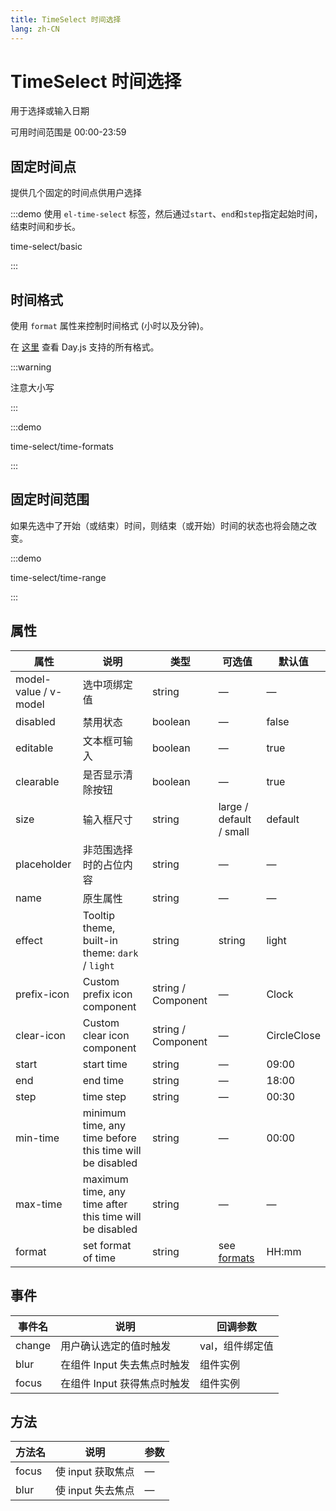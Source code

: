 ```yaml
---
title: TimeSelect 时间选择
lang: zh-CN
---
```


# TimeSelect 时间选择

用于选择或输入日期

可用时间范围是 00:00-23:59

## 固定时间点

提供几个固定的时间点供用户选择

:::demo 使用 `el-time-select` 标签，然后通过`start`、`end`和`step`指定起始时间，结束时间和步长。

time-select/basic

:::

## 时间格式

使用 `format` 属性来控制时间格式 (小时以及分钟)。

在 [这里](https://day.js.org/docs/en/display/format#list-of-all-available-formats) 查看 Day.js 支持的所有格式。

:::warning

注意大小写

:::

:::demo

time-select/time-formats

:::

## 固定时间范围

如果先选中了开始（或结束）时间，则结束（或开始）时间的状态也将会随之改变。

:::demo

time-select/time-range

:::

## 属性

| 属性                    | 说明                                                       | 类型                 | 可选值                                                                                    | 默认值         |
| --------------------- | -------------------------------------------------------- | ------------------ | -------------------------------------------------------------------------------------- | ----------- |
| model-value / v-model | 选中项绑定值                                                   | string             | —                                                                                      | —           |
| disabled              | 禁用状态                                                     | boolean            | —                                                                                      | false       |
| editable              | 文本框可输入                                                   | boolean            | —                                                                                      | true        |
| clearable             | 是否显示清除按钮                                                 | boolean            | —                                                                                      | true        |
| size                  | 输入框尺寸                                                    | string             | large / default / small                                                                | default     |
| placeholder           | 非范围选择时的占位内容                                              | string             | —                                                                                      | —           |
| name                  | 原生属性                                                     | string             | —                                                                                      | —           |
| effect                | Tooltip theme, built-in theme: `dark` / `light`          | string             | string                                                                                 | light       |
| prefix-icon           | Custom prefix icon component                             | string / Component | —                                                                                      | Clock       |
| clear-icon            | Custom clear icon component                              | string / Component | —                                                                                      | CircleClose |
| start                 | start time                                               | string             | —                                                                                      | 09:00       |
| end                   | end time                                                 | string             | —                                                                                      | 18:00       |
| step                  | time step                                                | string             | —                                                                                      | 00:30       |
| min-time              | minimum time, any time before this time will be disabled | string             | —                                                                                      | 00:00       |
| max-time              | maximum time, any time after this time will be disabled  | string             | —                                                                                      | —           |
| format                | set format of time                                       | string             | see [formats](https://day.js.org/docs/en/display/format#list-of-all-available-formats) | HH:mm       |

## 事件

| 事件名    | 说明                | 回调参数      |
| ------ | ----------------- | --------- |
| change | 用户确认选定的值时触发       | val，组件绑定值 |
| blur   | 在组件 Input 失去焦点时触发 | 组件实例      |
| focus  | 在组件 Input 获得焦点时触发 | 组件实例      |

## 方法

| 方法名   | 说明           | 参数 |
| ----- | ------------ | -- |
| focus | 使 input 获取焦点 | —  |
| blur  | 使 input 失去焦点 | —  |
